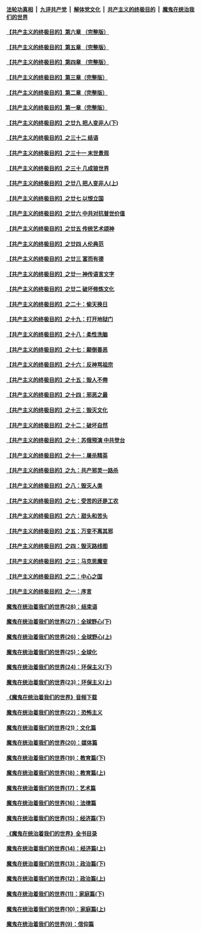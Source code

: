 ####  [法轮功真相](../../../../basic/blob/master/README.md?t=06280302) &nbsp;|&nbsp; [九评共产党](../../../../9ping.md/blob/master/README.md?t=06280302) &nbsp;|&nbsp; [解体党文化](../../../../jtdwh.md/blob/master/README.md?t=06280302)  &nbsp;|&nbsp; [共产主义的终极目的](../../../../gczydzjmd.md/blob/master/README.md?t=06280302) &nbsp;|&nbsp; [魔鬼在统治我们的世界](../../../../mgztzwmdsj.md/blob/master/README.md?t=06280302) 

#### [【共产主义的终极目的】第六章 （完整版）](../pages/nsc422/n11428913.md?t=06280302) 

#### [【共产主义的终极目的】第五章 （完整版）](../pages/nsc422/n11428912.md?t=06280302) 

#### [【共产主义的终极目的】第四章 （完整版）](../pages/nsc422/n11428907.md?t=06280302) 

#### [【共产主义的终极目的】第三章（完整版）](../pages/nsc422/n11428848.md?t=06280302) 

#### [【共产主义的终极目的】第二章（完整版）](../pages/nsc422/n11428831.md?t=06280302) 

#### [【共产主义的终极目的】第一章（完整版）](../pages/nsc422/n11417651.md?t=06280302) 

#### [【共产主义的终极目的】之廿九 把人变非人(下)](../pages/nsc422/n11344140.md?t=06280302) 

#### [【共产主义的终极目的】之三十二 结语](../pages/nsc422/n11360535.md?t=06280302) 

#### [【共产主义的终极目的】之三十一 末世景观](../pages/nsc422/n11351129.md?t=06280302) 

#### [【共产主义的终极目的】之三十 几成狼世界](../pages/nsc422/n11348280.md?t=06280302) 

#### [【共产主义的终极目的】之廿八 把人变非人(上)](../pages/nsc422/n11340492.md?t=06280302) 

#### [【共产主义的终极目的】之廿七 以恨立国](../pages/nsc422/n11336944.md?t=06280302) 

#### [【共产主义的终极目的】之廿六 中共对抗普世价值](../pages/nsc422/n11324785.md?t=06280302) 

#### [【共产主义的终极目的】之廿五 传统艺术颂神](../pages/nsc422/n11296396.md?t=06280302) 

#### [【共产主义的终极目的】之廿四 人伦典范](../pages/nsc422/n11296397.md?t=06280302) 

#### [【共产主义的终极目的】之廿三 富而有德](../pages/nsc422/n11283598.md?t=06280302) 

#### [【共产主义的终极目的】之廿一 神传语言文字](../pages/nsc422/n11263265.md?t=06280302) 

#### [【共产主义的终极目的】之廿二 破坏修炼文化](../pages/nsc422/n11245728.md?t=06280302) 

#### [【共产主义的终极目的】之二十：偷天换日](../pages/nsc422/n11238846.md?t=06280302) 

#### [【共产主义的终极目的】之十九：打开地狱门](../pages/nsc422/n11206376.md?t=06280302) 

#### [【共产主义的终极目的】之十八：柔性洗脑](../pages/nsc422/n11199994.md?t=06280302) 

#### [【共产主义的终极目的】之十七：颠倒善恶](../pages/nsc422/n11179782.md?t=06280302) 

#### [【共产主义的终极目的】之十六：反神骂祖宗](../pages/nsc422/n11166798.md?t=06280302) 

#### [【共产主义的终极目的】之十五：毁人不倦](../pages/nsc422/n11166792.md?t=06280302) 

#### [【共产主义的终极目的】之十四：邪恶之最](../pages/nsc422/n11150249.md?t=06280302) 

#### [【共产主义的终极目的】之十三：毁灭文化](../pages/nsc422/n11135227.md?t=06280302) 

#### [【共产主义的终极目的】之十二：破坏自然](../pages/nsc422/n11135214.md?t=06280302) 

#### [【共产主义的终极目的】之十：苏俄预演 中共登台](../pages/nsc422/n11118424.md?t=06280302) 

#### [【共产主义的终极目的】之十一：屠杀精英](../pages/nsc422/n11118442.md?t=06280302) 

#### [【共产主义的终极目的】之九：共产邪灵一路杀](../pages/nsc422/n11114139.md?t=06280302) 

#### [【共产主义的终极目的】之八：毁灭人类](../pages/nsc422/n11108503.md?t=06280302) 

#### [【共产主义的终极目的】之七：受苦的还是工农](../pages/nsc422/n11101809.md?t=06280302) 

#### [【共产主义的终极目的】之六：甜头和苦头](../pages/nsc422/n11096971.md?t=06280302) 

#### [【共产主义的终极目的】之五：万变不离其邪](../pages/nsc422/n11091285.md?t=06280302) 

#### [【共产主义的终极目的】之四：毁灭路线图](../pages/nsc422/n11086284.md?t=06280302) 

#### [【共产主义的终极目的】之三：马克思魔变](../pages/nsc422/n11061941.md?t=06280302) 

#### [【共产主义的终极目的】之二：中心之国](../pages/nsc422/n11047728.md?t=06280302) 

#### [【共产主义的终极目的】之一：序言](../pages/nsc422/n11086077.md?t=06280302) 

#### [魔鬼在统治着我们的世界(28)：结束语](../pages/nsc422/n10936246.md?t=06280302) 

#### [魔鬼在统治着我们的世界(27)：全球野心(下)](../pages/nsc422/n10928319.md?t=06280302) 

#### [魔鬼在统治着我们的世界(26)：全球野心(上)](../pages/nsc422/n10900318.md?t=06280302) 

#### [魔鬼在统治着我们的世界(25)：全球化](../pages/nsc422/n10788205.md?t=06280302) 

#### [魔鬼在统治着我们的世界(24)：环保主义(下)](../pages/nsc422/n10695307.md?t=06280302) 

#### [魔鬼在统治着我们的世界(23)：环保主义(上)](../pages/nsc422/n10688613.md?t=06280302) 

#### [《魔鬼在统治着我们的世界》音频下载](../pages/nsc422/n10635553.md?t=06280302) 

#### [魔鬼在统治着我们的世界(22)：恐怖主义](../pages/nsc422/n10614727.md?t=06280302) 

#### [魔鬼在统治着我们的世界(21)：文化篇](../pages/nsc422/n10597706.md?t=06280302) 

#### [魔鬼在统治着我们的世界(20)：媒体篇](../pages/nsc422/n10586579.md?t=06280302) 

#### [魔鬼在统治着我们的世界(19)：教育篇(下)](../pages/nsc422/n10564808.md?t=06280302) 

#### [魔鬼在统治着我们的世界(18)：教育篇(上)](../pages/nsc422/n10526970.md?t=06280302) 

#### [魔鬼在统治着我们的世界(17)：艺术篇](../pages/nsc422/n10499093.md?t=06280302) 

#### [魔鬼在统治着我们的世界(16)：法律篇](../pages/nsc422/n10485969.md?t=06280302) 

#### [魔鬼在统治着我们的世界(15)：经济篇(下)](../pages/nsc422/n10469975.md?t=06280302) 

#### [《魔鬼在统治着我们的世界》全书目录](../pages/nsc422/n10464261.md?t=06280302) 

#### [魔鬼在统治着我们的世界(14)：经济篇(上)](../pages/nsc422/n10457370.md?t=06280302) 

#### [魔鬼在统治着我们的世界(13)：政治篇(下)](../pages/nsc422/n10448270.md?t=06280302) 

#### [魔鬼在统治着我们的世界(12)：政治篇(上)](../pages/nsc422/n10444576.md?t=06280302) 

#### [魔鬼在统治着我们的世界(11)：家庭篇(下)](../pages/nsc422/n10440961.md?t=06280302) 

#### [魔鬼在统治着我们的世界(10)：家庭篇(上)](../pages/nsc422/n10435448.md?t=06280302) 

#### [魔鬼在统治着我们的世界(9)：信仰篇](../pages/nsc422/n10432159.md?t=06280302) 

